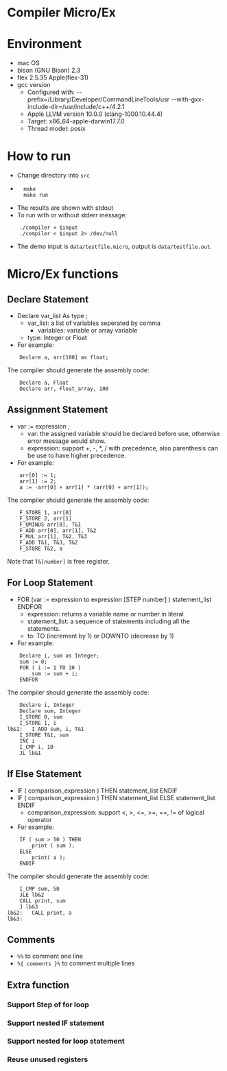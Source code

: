 Compiler Micro/Ex
===

# Environment
- mac OS
- bison (GNU Bison) 2.3
- flex 2.5.35 Apple(flex-31)
- gcc version
	- Configured with: --prefix=/Library/Developer/CommandLineTools/usr --with-gxx-include-dir=/usr/include/c++/4.2.1
	- Apple LLVM version 10.0.0 (clang-1000.10.44.4)
	- Target: x86\_64-apple-darwin17.7.0
	- Thread model: posix

# How to run
- Change directory into ``src``
- ```=
	make 
	make run
	```
- The results are shown with stdout
- To run with or without stderr message:
```=
	./compiler < $input 
	./compiler < $input 2> /dev/null
```
- The demo input is ``data/testfile.micro``, output is ``data/testfile.out``.

# Micro/Ex functions
## Declare Statement
- Declare var_list As type ;
	- var_list: a list of variables seperated by comma
		- variables: variable or array variable
	- type: Integer or Float
- For example:
```=
	Declare a, arr[100] as float;
```
The compiler should generate the assembly code:
```=
	Declare a, Float
	Declare arr, Float_array, 100
```

## Assignment Statement
- var := expression ;
	- var: the assigned variable should be declared before use, otherwise error message would show.
	- expression: support +, -, *, / with precedence, also parenthesis can be use to have higher precedence.
- For example:
```=
	arr[0] := 1;
	arr[1] := 2;
	a := -arr[0] + arr[1] * (arr[0] + arr[1]);
```
The compiler should generate the assembly code:
```=
	F_STORE 1, arr[0]
	F_STORE 2, arr[1]
	F_UMINUS arr[0], T&1
	F_ADD arr[0], arr[1], T&2
	F_MUL arr[1], T&2, T&3
	F_ADD T&1, T&3, T&2
	F_STORE T&2, a
```
Note that ``T&[number]`` is free register.

## For Loop Statement
- FOR (var := expression to expression \[STEP number\] ) statement_list ENDFOR
	- expression: returns a variable name or number in literal
	- statement_list: a sequence of statements including all the statements.
	- to: TO (increment by 1) or DOWNTO (decrease by 1)
- For example:
```=
	Declare i, sum as Integer;
	sum := 0;
	FOR ( i := 1 TO 10 ) 
		sum := sum + i;
	ENDFOR
```
The compiler should generate the assembly code:
```=
	Declare i, Integer
	Declare sum, Integer
	I_STORE 0, sum
	I_STORE 1, i
lb&1:	I_ADD sum, i, T&1
	I_STORE T&1, sum
	INC i
	I_CMP i, 10
	JL lb&1
```	

## If Else Statement
- IF ( comparison_expression ) THEN statement_list ENDIF
- IF ( comparison_expression ) THEN statement_list ELSE statement_list ENDIF
	- comparison_expression: support <, >, <=, >=, ==, != of logical operator
- For example:
```=
	IF ( sum > 50 ) THEN
		print ( sum );
	ELSE
		print( a );
	ENDIF
```
The compiler should generate the assembly code:
```=
	I_CMP sum, 50
	JLE lb&2
	CALL print, sum
	J lb&3
lb&2:	CALL print, a
lb&3:
```
## Comments
- ``%%`` to comment one line
- ``%{ comments }%`` to comment multiple lines

## Extra function
### Support Step of for loop
### Support nested IF statement 
### Support nested for loop statement
### Reuse unused registers
